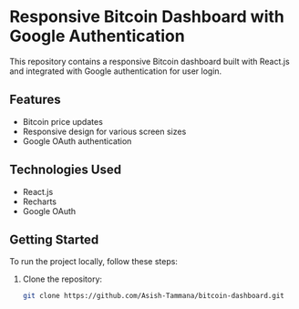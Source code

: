 # Responsive Bitcoin Dashboard with Google Authentication

This repository contains a responsive Bitcoin dashboard built with React.js and integrated with Google authentication for user login.

## Features

- Bitcoin price updates
- Responsive design for various screen sizes
- Google OAuth authentication

## Technologies Used

- React.js
- Recharts
- Google OAuth

## Getting Started

To run the project locally, follow these steps:

1. Clone the repository:

   ```bash
   git clone https://github.com/Asish-Tammana/bitcoin-dashboard.git
